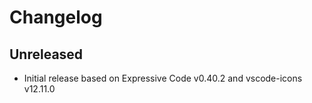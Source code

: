 # Changelog

## Unreleased

- Initial release based on Expressive Code v0.40.2 and vscode-icons v12.11.0
